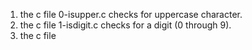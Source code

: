1. the c file 0-isupper.c checks for uppercase character.
2. the c file 1-isdigit.c  checks for a digit (0 through 9).
3. the c file 